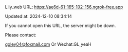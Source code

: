 Lily_web URL: https://ae6d-61-165-102-156.ngrok-free.app

Updated at: 2024-12-10 08:34:14

If you cannot open this URL, the server might be down.

Please contact: 

goley04@foxmail.com Or Wechat:GL_yeaH
